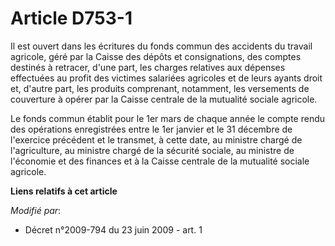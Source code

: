 # Article D753-1

Il est ouvert dans les écritures du fonds commun des accidents du travail agricole, géré par la Caisse des dépôts et
consignations, des comptes destinés à retracer, d'une part, les charges relatives aux dépenses effectuées au profit des
victimes salariées agricoles et de leurs ayants droit et, d'autre part, les produits comprenant, notamment, les versements de
couverture à opérer par la Caisse centrale de la mutualité sociale agricole. 

Le fonds commun établit pour le 1er mars de chaque année le compte rendu des opérations enregistrées entre le 1er janvier et
le 31 décembre de l'exercice précédent et le transmet, à cette date,       au ministre chargé de l'agriculture, au ministre
chargé de la sécurité sociale, au ministre de l'économie et des finances et à la Caisse centrale de la mutualité sociale
agricole.

**Liens relatifs à cet article**

_Modifié par_:

  - Décret n°2009-794 du 23 juin 2009 - art. 1
